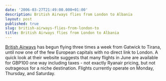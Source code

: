 ```yaml
---
date: '2006-03-27T21:49:00.000+01:00'
description: British Airways flies from London to Albania
layout: post
published: true
slug: british-airways-flies-from-london-to
title: British Airways flies from London to Albania
---
```


<a href="http://ba.com">British Airways</a> has begun flying three times a week from Gatwick to Tirana, until now one of the few European capitals with no direct link to London. A quick look at their website suggests that many flights in June are available for GBP100 one way including taxes - not exactly Ryanair pricing, but not outrageous for a niche destination. Flights currently operate on Monday, Thursday, and Saturday.